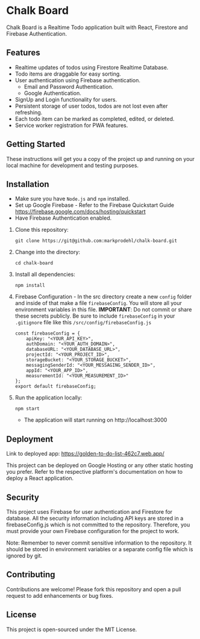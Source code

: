 # Chalk Board

Chalk Board is a Realtime Todo application built with React, Firestore and Firebase Authentication.

## Features

- Realtime updates of todos using Firestore Realtime Database.
- Todo items are draggable for easy sorting.
- User authentication using Firebase authentication.
  - Email and Password Authentication.
  - Google Authentication.
- SignUp and Login functionality for users.
- Persistent storage of user todos, todos are not lost even after refreshing.
- Each todo item can be marked as completed, edited, or deleted.
- Service worker registration for PWA features.

## Getting Started

These instructions will get you a copy of the project up and running on your local machine for development and testing purposes.

## Installation

- Make sure you have `Node.js` and `npm` installed.
- Set up Google Firebase - Refer to the Firebase Quickstart Guide https://firebase.google.com/docs/hosting/quickstart
- Have Firebase Authentication enabled.

1. Clone this repository:

    ```
    git clone https://git@github.com:markprodehl/chalk-board.git
    ```

2. Change into the directory:

    ```
    cd chalk-board
    ```

3. Install all dependencies:

    ```
    npm install
    ```

4. Firebase Configuration - In the src directory create a new `config` folder and inside of that make a file `firebaseConfig`. You will store all your environment variables in this file. 
**IMPORTANT**: Do not commit or share these secrets publicly. Be sure to include `firebaseConfig` in your `.gitignore` file like this `/src/config/firebaseConfig.js`

    ```
    const firebaseConfig = {
        apiKey: "<YOUR_API_KEY>",
        authDomain: "<YOUR_AUTH_DOMAIN>",
        databaseURL: "<YOUR_DATABASE_URL>",
        projectId: "<YOUR_PROJECT_ID>",
        storageBucket: "<YOUR_STORAGE_BUCKET>",
        messagingSenderId: "<YOUR_MESSAGING_SENDER_ID>",
        appId: "<YOUR_APP_ID>",
        measurementId: "<YOUR_MEASUREMENT_ID>"
    };
    export default firebaseConfig;
    ```

5. Run the application locally:

    ```
    npm start
    ```
    - The application will start running on http://localhost:3000

## Deployment

Link to deployed app: https://golden-to-do-list-462c7.web.app/

This project can be deployed on Google Hosting or any other static hosting you prefer. Refer to the respective platform's documentation on how to deploy a React application.

## Security

This project uses Firebase for user authentication and Firestore for database. All the security information including API keys are stored in a firebaseConfig.js which is not committed to the repository. Therefore, you must provide your own Firebase configuration for the project to work.

Note: Remember to never commit sensitive information to the repository. It should be stored in environment variables or a separate config file which is ignored by git.

## Contributing

Contributions are welcome! Please fork this repository and open a pull request to add enhancements or bug fixes.

## License

This project is open-sourced under the MIT License.


